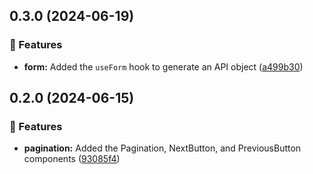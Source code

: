## 0.3.0 (2024-06-19)

### 🚀 Features

- **form:** Added the `useForm` hook to generate an API object
  ([a499b30](https://github.com/storm-software/cyclone-ui/commit/a499b30))

## 0.2.0 (2024-06-15)

### 🚀 Features

- **pagination:** Added the Pagination, NextButton, and PreviousButton
  components
  ([93085f4](https://github.com/storm-software/cyclone-ui/commit/93085f4))
